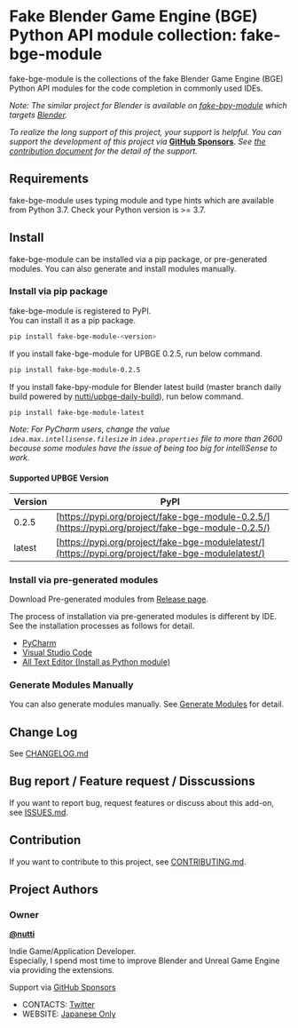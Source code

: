 # Fake Blender Game Engine (BGE) Python API module collection: fake-bge-module

fake-bge-module is the collections of the fake Blender Game Engine (BGE) Python
API modules for the code completion in commonly used IDEs.

*Note: The similar project for Blender is available on
[fake-bpy-module](https://github.com/nutti/fake-bpy-module) which targets
[Blender](https://www.blender.org/).*

*To realize the long support of this project, your support is helpful.*
*You can support the development of this project via*
**[GitHub Sponsors](https://github.com/sponsors/nutti)**.
*See [the contribution document](CONTRIBUTING.md) for the detail of*
*the support.*

## Requirements

fake-bge-module uses typing module and type hints which are available from
Python 3.7. Check your Python version is >= 3.7.

## Install

fake-bge-module can be installed via a pip package, or pre-generated modules.
You can also generate and install modules manually.

### Install via pip package

fake-bge-module is registered to PyPI.  
You can install it as a pip package.

```sh
pip install fake-bge-module-<version>
```

If you install fake-bge-module for UPBGE 0.2.5, run below command.

```sh
pip install fake-bge-module-0.2.5
```

If you install fake-bpy-module for Blender latest build (master branch daily
build powered by [nutti/upbge-daily-build](https://github.com/nutti/upbge-daily-build)),
run below command.

```sh
pip install fake-bge-module-latest
```

*Note: For PyCharm users, change the value `idea.max.intellisense.filesize` in
`idea.properties` file to more than 2600 because some modules have the issue of
being too big for intelliSense to work.*

#### Supported UPBGE Version

|Version|PyPI|
|---|---|
|0.2.5|[https://pypi.org/project/fake-bge-module-0.2.5/](https://pypi.org/project/fake-bge-module-0.2.5/)|
|latest|[https://pypi.org/project/fake-bge-modulelatest/](https://pypi.org/project/fake-bge-modulelatest/)|

### Install via pre-generated modules

Download Pre-generated modules from [Release page](https://github.com/nutti/fake-bge-module/releases).

The process of installation via pre-generated modules is different by IDE.
See the installation processes as follows for detail.

* [PyCharm](docs/setup_pycharm.md)
* [Visual Studio Code](docs/setup_visual_studio_code.md)
* [All Text Editor (Install as Python module)](docs/setup_all_text_editor.md)

### Generate Modules Manually

You can also generate modules manually.
See [Generate Modules](docs/generate_modules.md) for detail.

## Change Log

See [CHANGELOG.md](CHANGELOG.md)

## Bug report / Feature request / Disscussions

If you want to report bug, request features or discuss about this add-on, see
[ISSUES.md](ISSUES.md).

## Contribution

If you want to contribute to this project, see [CONTRIBUTING.md](CONTRIBUTING.md).

## Project Authors

### Owner

[**@nutti**](https://github.com/nutti)

Indie Game/Application Developer.  
Especially, I spend most time to improve Blender and Unreal Game Engine via
providing the extensions.

Support via [GitHub Sponsors](https://github.com/sponsors/nutti)

* CONTACTS: [Twitter](https://twitter.com/nutti__)
* WEBSITE: [Japanese Only](https://colorful-pico.net/)
